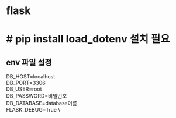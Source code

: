 # flask


# # pip install load_dotenv 설치 필요

## env 파일 설정
DB_HOST=localhost \
DB_PORT=3306 \
DB_USER=root \
DB_PASSWORD=비밀번호 \
DB_DATABASE=database이름 \
FLASK_DEBUG=True \
